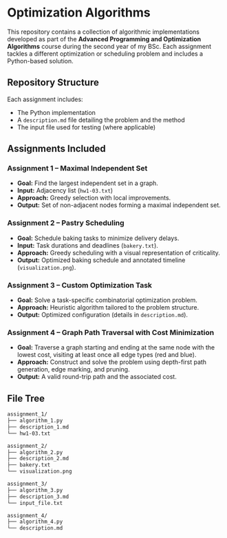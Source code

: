 # Optimization Algorithms

This repository contains a collection of algorithmic implementations developed as part of the **Advanced Programming and Optimization Algorithms** course during the second year of my BSc. Each assignment tackles a different optimization or scheduling problem and includes a Python-based solution.

## Repository Structure

Each assignment includes:
- The Python implementation
- A `description.md` file detailing the problem and the method
- The input file used for testing (where applicable)


## Assignments Included

### **Assignment 1 – Maximal Independent Set**
- **Goal:** Find the largest independent set in a graph.
- **Input:** Adjacency list (`hw1-03.txt`)
- **Approach:** Greedy selection with local improvements.
- **Output:** Set of non-adjacent nodes forming a maximal independent set.


### **Assignment 2 – Pastry Scheduling**
- **Goal:** Schedule baking tasks to minimize delivery delays.
- **Input:** Task durations and deadlines (`bakery.txt`).
- **Approach:** Greedy scheduling with a visual representation of criticality.
- **Output:** Optimized baking schedule and annotated timeline (`visualization.png`).


### **Assignment 3 – Custom Optimization Task**
- **Goal:** Solve a task-specific combinatorial optimization problem.
- **Approach:** Heuristic algorithm tailored to the problem structure.
- **Output:** Optimized configuration (details in `description.md`).


### **Assignment 4 – Graph Path Traversal with Cost Minimization**
- **Goal:** Traverse a graph starting and ending at the same node with the lowest cost, visiting at least once all edge types (red and blue).
- **Approach:** Construct and solve the problem using depth-first path generation, edge marking, and pruning.
- **Output:** A valid round-trip path and the associated cost.

## File Tree
```bash
assignment_1/
├── algorithm_1.py
├── description_1.md
└── hw1-03.txt

assignment_2/
├── algorithm_2.py
├── description_2.md
├── bakery.txt
└── visualization.png

assignment_3/
├── algorithm_3.py
├── description_3.md
└── input_file.txt

assignment_4/
├── algorithm_4.py
└── description.md
```
